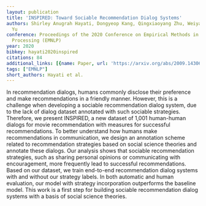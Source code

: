 ```yaml
---
layout: publication
title: 'INSPIRED: Toward Sociable Recommendation Dialog Systems'
authors: Shirley Anugrah Hayati, Dongyeop Kang, Qingxiaoyang Zhu, Weiyan Shi, Zhou
  Yu
conference: Proceedings of the 2020 Conference on Empirical Methods in Natural Language
  Processing (EMNLP)
year: 2020
bibkey: hayati2020inspired
citations: 84
additional_links: [{name: Paper, url: 'https://arxiv.org/abs/2009.14306'}]
tags: ["EMNLP"]
short_authors: Hayati et al.
---
```

In recommendation dialogs, humans commonly disclose their preference and make
recommendations in a friendly manner. However, this is a challenge when
developing a sociable recommendation dialog system, due to the lack of dialog
dataset annotated with such sociable strategies. Therefore, we present
INSPIRED, a new dataset of 1,001 human-human dialogs for movie recommendation
with measures for successful recommendations. To better understand how humans
make recommendations in communication, we design an annotation scheme related
to recommendation strategies based on social science theories and annotate
these dialogs. Our analysis shows that sociable recommendation strategies, such
as sharing personal opinions or communicating with encouragement, more
frequently lead to successful recommendations. Based on our dataset, we train
end-to-end recommendation dialog systems with and without our strategy labels.
In both automatic and human evaluation, our model with strategy incorporation
outperforms the baseline model. This work is a first step for building sociable
recommendation dialog systems with a basis of social science theories.